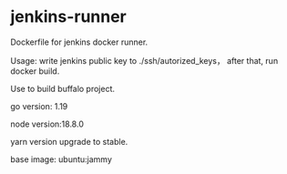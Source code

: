 # jenkins-runner
Dockerfile for jenkins docker runner.  

Usage: write jenkins public key to ./ssh/autorized_keys， after that, run docker build.  

Use to build buffalo project.  

go version: 1.19  

node version:18.8.0  

yarn version upgrade to stable.  

base image: ubuntu:jammy  
